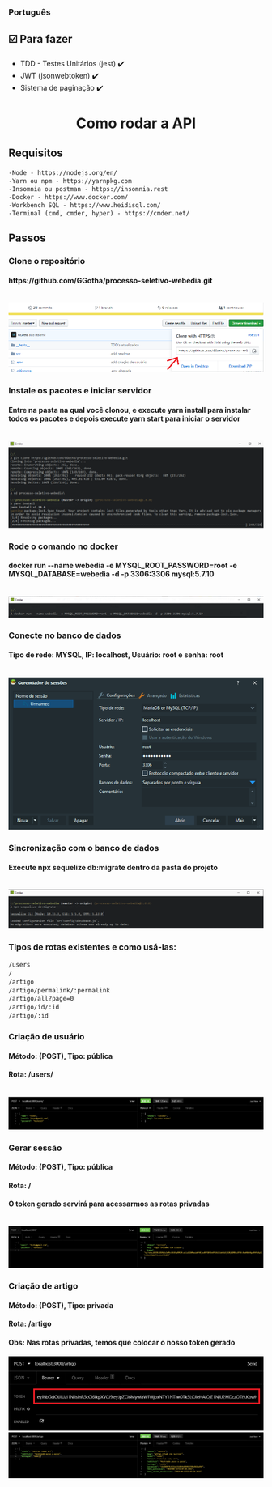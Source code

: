 <h3 align="left">
    Português
</h3>

## :ballot_box_with_check: Para fazer

- TDD - Testes Unitários (jest) :heavy_check_mark:
- JWT (jsonwebtoken) :heavy_check_mark:
- Sistema de paginação :heavy_check_mark:

<h1 align="center">
    Como rodar a API
</h1>

## Requisitos

```
-Node - https://nodejs.org/en/
-Yarn ou npm - https://yarnpkg.com
-Insomnia ou postman - https://insomnia.rest
-Docker - https://www.docker.com/
-Workbench SQL - https://www.heidisql.com/
-Terminal (cmd, cmder, hyper) - https://cmder.net/
```

## Passos

<h3>Clone o repositório</h3>
<h4>https://github.com/GGotha/processo-seletivo-webedia.git</h4>
<br>
<img src="./src/assets/readme/clone.png" alt="clone">

<h3>Instale os pacotes e iniciar servidor</h3>
<h4>Entre na pasta na qual você clonou, e execute yarn install para instalar todos os pacotes e depois execute yarn
    start para iniciar o servidor</h4>
<br>
<img src="./src/assets/readme/install.png" alt="clone">

<h3>Rode o comando no docker</h3>
<h4>docker run --name webedia -e MYSQL_ROOT_PASSWORD=root -e
    MYSQL_DATABASE=webedia -d -p 3306:3306 mysql:5.7.10</h4>
<br>
<img src="./src/assets/readme/docker.png" alt="docker">

<h3>Conecte no banco de dados</h3>
<h4>Tipo de rede: MYSQL, IP: localhost, Usuário: root e senha: root</h4>
<br>
<img src="./src/assets/readme/db.png" alt="docker">

<h3>Sincronização com o banco de dados</h3>
<h4>Execute npx sequelize db:migrate dentro da pasta do projeto</h4>
<br>
<img src="./src/assets/readme/migration.png" alt="docker">

<h3>Tipos de rotas existentes e como usá-las:</h3>

```bash
/users
/
/artigo
/artigo/permalink/:permalink
/artigo/all?page=0
/artigo/id/:id
/artigo/:id
```

<h3>Criação de usuário</h3>
<h4>Método: (POST), Tipo: pública</h4>
<h4>Rota: /users/</h4>
<br>
<img src="./src/assets/readme/user.png" alt="docker">
<h3>Gerar sessão</h3>
<h4>Método: (POST), Tipo: pública</h4>
<h4>Rota: /</h4>
<h4>O token gerado servirá para acessarmos as rotas privadas</h4>
<br>
<img src="./src/assets/readme/sessao.png" alt="docker">
<br>
<h3>Criação de artigo</h3>
<h4>Método: (POST), Tipo: privada</h4>
<h4>Rota: /artigo</h4>
<h4>Obs: Nas rotas privadas, temos que colocar o nosso token gerado</h4>
<img src="./src/assets/readme/rotas_privadas.png" alt="docker">
<img src="./src/assets/readme/artigo.png" alt="docker">
<br>